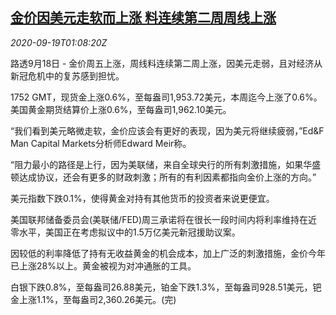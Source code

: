 <!--1600478599000-->
[金价因美元走软而上涨 料连续第二周周线上涨](https://cn.reuters.com/article/global-precious-metal-drv-0918-idCNKBS26A02P)
------

<div><i>2020-09-19T01:08:20Z</i></div><p>路透9月18日 - 金价周五上涨，周线料连续第二周上涨，因美元走弱，且对经济从新冠危机中的复苏感到担忧。</p><p>1752 GMT，现货金上涨0.6%，至每盎司1,953.72美元，本周迄今上涨了0.6%。美国黄金期货结算价上涨0.6%，至每盎司1,962.10美元。</p><p>“我们看到美元略微走软，金价应该会有更好的表现，因为美元将继续疲弱，”Ed&amp;F Man Capital Markets分析师Edward Meir称。</p><p>“阻力最小的路径是上行，因为美联储，来自全球央行的所有刺激措施，如果华盛顿达成协议，还会有更多的财政刺激；所有的有利因素都指向金价上涨的方向。”</p><p>美元指数下跌0.1%，使得黄金对持有其他货币的投资者来说更便宜。</p><p>美国联邦储备委员会(美联储/FED)周三承诺将在很长一段时间内将利率维持在近零水平，美国正在考虑拟议中的1.5万亿美元新冠援助议案。</p><p>因较低的利率降低了持有无收益黄金的机会成本，加上广泛的刺激措施，金价今年已上涨28%以上。黄金被视为对冲通胀的工具。</p><p>白银下跌0.8%，至每盎司26.88美元，铂金下跌1.3%，至每盎司928.51美元，钯金上涨1.1%，至每盎司2,360.26美元。(完)</p>
